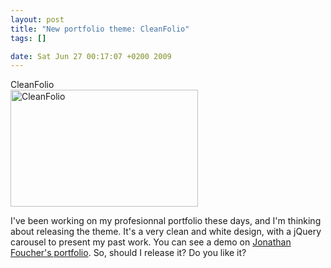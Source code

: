 ```yaml
--- 
layout: post
title: "New portfolio theme: CleanFolio"
tags: []

date: Sat Jun 27 00:17:07 +0200 2009
---
```

<div class="image-with-caption aligncenter" style="width:300px"><div class="caption">CleanFolio</div><a href="http://jfoucher.com/uploads/2009/06/screenshot.png"><img class="size-medium wp-image-130" title="CleanFolio" src="http://jfoucher.com/uploads/2009/06/screenshot-300x187.png" alt="CleanFolio" width="300" height="187" /></a></div>

I've been working on my profesionnal portfolio these days, and I'm thinking about releasing the theme. It's a very clean and white design, with a jQuery carousel to present my past work. You can see a demo on <a href="http://jfoucher.fr">Jonathan Foucher's portfolio</a>. So, should I release it? Do you like it?
